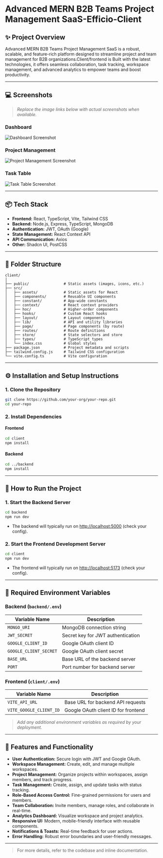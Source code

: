 # Advanced MERN B2B Teams Project Management SaaS-Efficio-Client

## ✨ Project Overview

Advanced MERN B2B Teams Project Management SaaS is a robust, scalable, and feature-rich platform designed to streamline project and team management for B2B organizations.Client/frontend is Built with the latest technologies, it offers seamless collaboration, task tracking, workspace management, and advanced analytics to empower teams and boost productivity.

---

## 💻 Screenshots

> _Replace the image links below with actual screenshots when available._

### Dashboard

![Dashboard Screenshot](./screenshots/dashboard-placeholder.png)

### Project Management

![Project Management Screenshot](./screenshots/project-management-placeholder.png)

### Task Table

![Task Table Screenshot](./screenshots/task-table-placeholder.png)

---

## 📦 Tech Stack

- **Frontend:** React, TypeScript, Vite, Tailwind CSS
- **Backend:** Node.js, Express, TypeScript, MongoDB
- **Authentication:** JWT, OAuth (Google)
- **State Management:** React Context API
- **API Communication:** Axios
- **Other:** Shadcn UI, PostCSS

---

## 📁 Folder Structure

```
client/
│
├── public/                # Static assets (images, icons, etc.)
├── src/
│   ├── assets/            # Static assets for React
│   ├── components/        # Reusable UI components
│   ├── constant/          # App-wide constants
│   ├── context/           # React context providers
│   ├── hoc/               # Higher-order components
│   ├── hooks/             # Custom React hooks
│   ├── layout/            # Layout components
│   ├── lib/               # API and utility libraries
│   ├── page/              # Page components (by route)
│   ├── routes/            # Route definitions
│   ├── store/             # State selectors and store
│   ├── types/             # TypeScript types
│   └── index.css          # Global styles
├── package.json           # Project metadata and scripts
├── tailwind.config.js     # Tailwind CSS configuration
└── vite.config.ts         # Vite configuration
```

---

## ⚙️ Installation and Setup Instructions

### 1. Clone the Repository

```bash
git clone https://github.com/your-org/your-repo.git
cd your-repo
```

### 2. Install Dependencies

#### Frontend

```bash
cd client
npm install
```

#### Backend

```bash
cd ../backend
npm install
```

---

## 🚀 How to Run the Project

### 1. Start the Backend Server

```bash
cd backend
npm run dev
```

- The backend will typically run on [http://localhost:5000](http://localhost:5000) (check your config).

### 2. Start the Frontend Development Server

```bash
cd client
npm run dev
```

- The frontend will typically run on [http://localhost:5173](http://localhost:5173) (check your config).

---

## 🔐 Required Environment Variables

### Backend (`backend/.env`)

| Variable Name          | Description                       |
| ---------------------- | --------------------------------- |
| `MONGO_URI`            | MongoDB connection string         |
| `JWT_SECRET`           | Secret key for JWT authentication |
| `GOOGLE_CLIENT_ID`     | Google OAuth client ID            |
| `GOOGLE_CLIENT_SECRET` | Google OAuth client secret        |
| `BASE_URL`             | Base URL of the backend server    |
| `PORT`                 | Port number for backend server    |

### Frontend (`client/.env`)

| Variable Name           | Description                         |
| ----------------------- | ----------------------------------- |
| `VITE_API_URL`          | Base URL for backend API requests   |
| `VITE_GOOGLE_CLIENT_ID` | Google OAuth client ID for frontend |

> _Add any additional environment variables as required by your deployment._

---

## 🔧 Features and Functionality

- **User Authentication:** Secure login with JWT and Google OAuth.
- **Workspace Management:** Create, edit, and manage multiple workspaces.
- **Project Management:** Organize projects within workspaces, assign members, and track progress.
- **Task Management:** Create, assign, and update tasks with status tracking.
- **Role-Based Access Control:** Fine-grained permissions for users and members.
- **Team Collaboration:** Invite members, manage roles, and collaborate in real-time.
- **Analytics Dashboard:** Visualize workspace and project analytics.
- **Responsive UI:** Modern, mobile-friendly interface with reusable components.
- **Notifications & Toasts:** Real-time feedback for user actions.
- **Error Handling:** Robust error boundaries and user-friendly messages.

---

> For more details, refer to the codebase and inline documentation.
